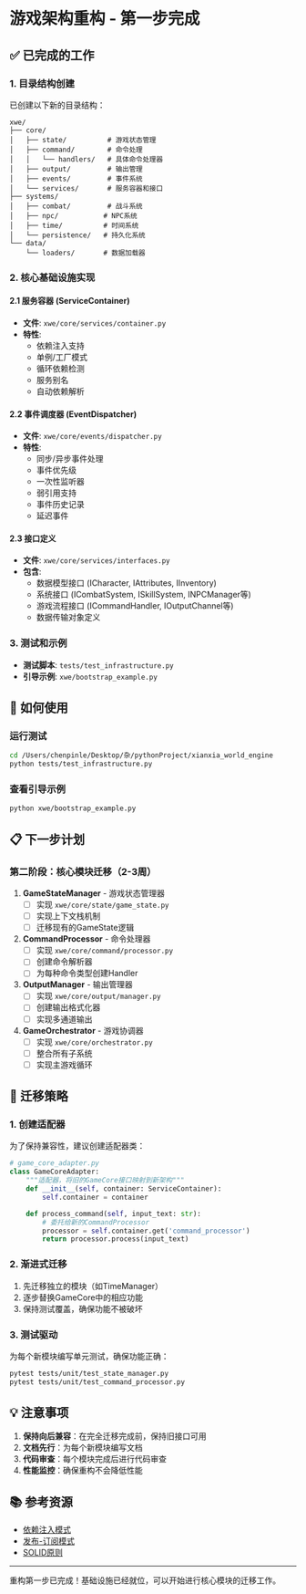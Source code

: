 # 游戏架构重构 - 第一步完成

## ✅ 已完成的工作

### 1. 目录结构创建
已创建以下新的目录结构：
```
xwe/
├── core/
│   ├── state/          # 游戏状态管理
│   ├── command/        # 命令处理
│   │   └── handlers/   # 具体命令处理器
│   ├── output/         # 输出管理
│   ├── events/         # 事件系统
│   └── services/       # 服务容器和接口
├── systems/
│   ├── combat/         # 战斗系统
│   ├── npc/           # NPC系统
│   ├── time/          # 时间系统
│   └── persistence/   # 持久化系统
└── data/
    └── loaders/       # 数据加载器
```

### 2. 核心基础设施实现

#### 2.1 服务容器 (ServiceContainer)
- **文件**: `xwe/core/services/container.py`
- **特性**:
  - 依赖注入支持
  - 单例/工厂模式
  - 循环依赖检测
  - 服务别名
  - 自动依赖解析

#### 2.2 事件调度器 (EventDispatcher)
- **文件**: `xwe/core/events/dispatcher.py`
- **特性**:
  - 同步/异步事件处理
  - 事件优先级
  - 一次性监听器
  - 弱引用支持
  - 事件历史记录
  - 延迟事件

#### 2.3 接口定义
- **文件**: `xwe/core/services/interfaces.py`
- **包含**:
  - 数据模型接口 (ICharacter, IAttributes, IInventory)
  - 系统接口 (ICombatSystem, ISkillSystem, INPCManager等)
  - 游戏流程接口 (ICommandHandler, IOutputChannel等)
  - 数据传输对象定义

### 3. 测试和示例
- **测试脚本**: `tests/test_infrastructure.py`
- **引导示例**: `xwe/bootstrap_example.py`

## 🚀 如何使用

### 运行测试
```bash
cd /Users/chenpinle/Desktop/杂/pythonProject/xianxia_world_engine
python tests/test_infrastructure.py
```

### 查看引导示例
```bash
python xwe/bootstrap_example.py
```

## 📋 下一步计划

### 第二阶段：核心模块迁移（2-3周）

1. **GameStateManager** - 游戏状态管理器
   - [ ] 实现 `xwe/core/state/game_state.py`
   - [ ] 实现上下文栈机制
   - [ ] 迁移现有的GameState逻辑

2. **CommandProcessor** - 命令处理器
   - [ ] 实现 `xwe/core/command/processor.py`
   - [ ] 创建命令解析器
   - [ ] 为每种命令类型创建Handler

3. **OutputManager** - 输出管理器
   - [ ] 实现 `xwe/core/output/manager.py`
   - [ ] 创建输出格式化器
   - [ ] 实现多通道输出

4. **GameOrchestrator** - 游戏协调器
   - [ ] 实现 `xwe/core/orchestrator.py`
   - [ ] 整合所有子系统
   - [ ] 实现主游戏循环

## 🔧 迁移策略

### 1. 创建适配器
为了保持兼容性，建议创建适配器类：

```python
# game_core_adapter.py
class GameCoreAdapter:
    """适配器，将旧的GameCore接口映射到新架构"""
    def __init__(self, container: ServiceContainer):
        self.container = container

    def process_command(self, input_text: str):
        # 委托给新的CommandProcessor
        processor = self.container.get('command_processor')
        return processor.process(input_text)
```

### 2. 渐进式迁移
1. 先迁移独立的模块（如TimeManager）
2. 逐步替换GameCore中的相应功能
3. 保持测试覆盖，确保功能不被破坏

### 3. 测试驱动
为每个新模块编写单元测试，确保功能正确：
```bash
pytest tests/unit/test_state_manager.py
pytest tests/unit/test_command_processor.py
```

## 💡 注意事项

1. **保持向后兼容**：在完全迁移完成前，保持旧接口可用
2. **文档先行**：为每个新模块编写文档
3. **代码审查**：每个模块完成后进行代码审查
4. **性能监控**：确保重构不会降低性能

## 📚 参考资源

- [依赖注入模式](https://en.wikipedia.org/wiki/Dependency_injection)
- [发布-订阅模式](https://en.wikipedia.org/wiki/Publish%E2%80%93subscribe_pattern)
- [SOLID原则](https://en.wikipedia.org/wiki/SOLID)

---

重构第一步已完成！基础设施已经就位，可以开始进行核心模块的迁移工作。
